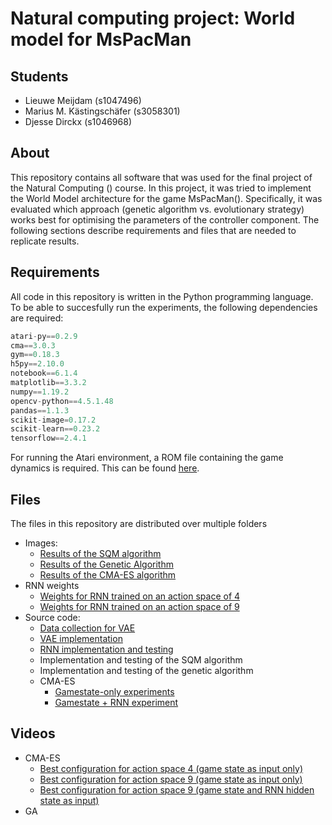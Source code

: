 # Natural computing project: World model for MsPacMan
## Students 
- Lieuwe Meijdam (s1047496)
- Marius M. Kästingschäfer (s3058301)
- Djesse Dirckx (s1046968)

## About
This repository contains all software that was used for the final project of the Natural Computing () course. In this project, it was tried to implement the World Model architecture for the game MsPacMan(). Specifically, it was evaluated which approach (genetic algorithm vs. evolutionary strategy) works best for optimising the parameters of the controller component. The following sections describe requirements and files that are needed to replicate results.

## Requirements
All code in this repository is written in the Python programming language. To be able to succesfully run the experiments, the following dependencies are required:
```python
atari-py==0.2.9
cma==3.0.3
gym==0.18.3
h5py==2.10.0
notebook==6.1.4
matplotlib==3.3.2
numpy==1.19.2
opencv-python==4.5.1.48
pandas==1.1.3
scikit-image=0.17.2
scikit-learn==0.23.2
tensorflow==2.4.1
```

For running the Atari environment, a ROM file containing the game dynamics is required. This can be found [here](http://www.atarimania.com/rom_collection_archive_atari_2600_roms.html).

## Files
The files in this repository are distributed over multiple folders
- Images:
  - [Results of the SQM algorithm](images/SQM)
  - [Results of the Genetic Algorithm](images/GA)
  - [Results of the CMA-ES algorithm](images/CMA-ES)
- RNN weights
  - [Weights for RNN trained on an action space of 4](rnn%20weights/rnn_predictor_4_actions.hdf5)
  - [Weights for RNN trained on an action space of 9](rnn%20weights/rnn_predictor_9_actions.hdf5)
- Source code:
  - [Data collection for VAE](source%20code/VAE_data_collection.ipynb)
  - [VAE implementation](source%20code/VAE.ipynb)
  - [RNN implementation and testing](source%20code/RNN_implementation.ipynb)
  - Implementation and testing of the SQM algorithm
  - Implementation and testing of the genetic algorithm
  - CMA-ES
    - [Gamestate-only experiments](source%20code/CMAES.ipynb)
    - [Gamestate + RNN experiment](source%20code/CMAES_RNN.ipynb)

## Videos
- CMA-ES
  - [Best configuration for action space 4 (game state as input only)](https://www.youtube.com/watch?v=HclX0dUzcFk)
  - [Best configuration for action space 9 (game state as input only)](https://www.youtube.com/watch?v=pDvYLiPEWgg)
  - [Best configuration for action space 9 (game state and RNN hidden state as input)](https://www.youtube.com/watch?v=WevmIJDQK5s)
- GA
